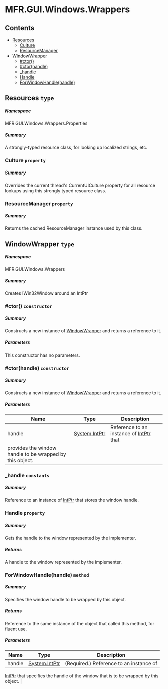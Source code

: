 <a name='assembly'></a>
# MFR.GUI.Windows.Wrappers

## Contents

- [Resources](#T-MFR-GUI-Windows-Wrappers-Properties-Resources 'MFR.GUI.Windows.Wrappers.Properties.Resources')
  - [Culture](#P-MFR-GUI-Windows-Wrappers-Properties-Resources-Culture 'MFR.GUI.Windows.Wrappers.Properties.Resources.Culture')
  - [ResourceManager](#P-MFR-GUI-Windows-Wrappers-Properties-Resources-ResourceManager 'MFR.GUI.Windows.Wrappers.Properties.Resources.ResourceManager')
- [WindowWrapper](#T-MFR-GUI-Windows-Wrappers-WindowWrapper 'MFR.GUI.Windows.Wrappers.WindowWrapper')
  - [#ctor()](#M-MFR-GUI-Windows-Wrappers-WindowWrapper-#ctor 'MFR.GUI.Windows.Wrappers.WindowWrapper.#ctor')
  - [#ctor(handle)](#M-MFR-GUI-Windows-Wrappers-WindowWrapper-#ctor-System-IntPtr- 'MFR.GUI.Windows.Wrappers.WindowWrapper.#ctor(System.IntPtr)')
  - [_handle](#F-MFR-GUI-Windows-Wrappers-WindowWrapper-_handle 'MFR.GUI.Windows.Wrappers.WindowWrapper._handle')
  - [Handle](#P-MFR-GUI-Windows-Wrappers-WindowWrapper-Handle 'MFR.GUI.Windows.Wrappers.WindowWrapper.Handle')
  - [ForWindowHandle(handle)](#M-MFR-GUI-Windows-Wrappers-WindowWrapper-ForWindowHandle-System-IntPtr- 'MFR.GUI.Windows.Wrappers.WindowWrapper.ForWindowHandle(System.IntPtr)')

<a name='T-MFR-GUI-Windows-Wrappers-Properties-Resources'></a>
## Resources `type`

##### Namespace

MFR.GUI.Windows.Wrappers.Properties

##### Summary

A strongly-typed resource class, for looking up localized strings, etc.

<a name='P-MFR-GUI-Windows-Wrappers-Properties-Resources-Culture'></a>
### Culture `property`

##### Summary

Overrides the current thread's CurrentUICulture property for all
  resource lookups using this strongly typed resource class.

<a name='P-MFR-GUI-Windows-Wrappers-Properties-Resources-ResourceManager'></a>
### ResourceManager `property`

##### Summary

Returns the cached ResourceManager instance used by this class.

<a name='T-MFR-GUI-Windows-Wrappers-WindowWrapper'></a>
## WindowWrapper `type`

##### Namespace

MFR.GUI.Windows.Wrappers

##### Summary

Creates IWin32Window around an IntPtr

<a name='M-MFR-GUI-Windows-Wrappers-WindowWrapper-#ctor'></a>
### #ctor() `constructor`

##### Summary

Constructs a new instance of
[WindowWrapper](#T-MFR-GUI-Windows-Wrappers-WindowWrapper 'MFR.GUI.Windows.Wrappers.WindowWrapper')
and returns a
reference to it.

##### Parameters

This constructor has no parameters.

<a name='M-MFR-GUI-Windows-Wrappers-WindowWrapper-#ctor-System-IntPtr-'></a>
### #ctor(handle) `constructor`

##### Summary

Constructs a new instance of
[WindowWrapper](#T-MFR-GUI-Windows-Wrappers-WindowWrapper 'MFR.GUI.Windows.Wrappers.WindowWrapper')
and returns a
reference to it.

##### Parameters

| Name | Type | Description |
| ---- | ---- | ----------- |
| handle | [System.IntPtr](http://msdn.microsoft.com/query/dev14.query?appId=Dev14IDEF1&l=EN-US&k=k:System.IntPtr 'System.IntPtr') | Reference to an instance of [IntPtr](http://msdn.microsoft.com/query/dev14.query?appId=Dev14IDEF1&l=EN-US&k=k:System.IntPtr 'System.IntPtr') that
provides the window handle to be wrapped by this object. |

<a name='F-MFR-GUI-Windows-Wrappers-WindowWrapper-_handle'></a>
### _handle `constants`

##### Summary

Reference to an instance of [IntPtr](http://msdn.microsoft.com/query/dev14.query?appId=Dev14IDEF1&l=EN-US&k=k:System.IntPtr 'System.IntPtr') that
stores the window handle.

<a name='P-MFR-GUI-Windows-Wrappers-WindowWrapper-Handle'></a>
### Handle `property`

##### Summary

Gets the handle to the window represented by the implementer.

##### Returns

A handle to the window represented by the implementer.

<a name='M-MFR-GUI-Windows-Wrappers-WindowWrapper-ForWindowHandle-System-IntPtr-'></a>
### ForWindowHandle(handle) `method`

##### Summary

Specifies the window handle to be wrapped by this object.

##### Returns

Reference to the same instance of the object that called this
method, for fluent use.

##### Parameters

| Name | Type | Description |
| ---- | ---- | ----------- |
| handle | [System.IntPtr](http://msdn.microsoft.com/query/dev14.query?appId=Dev14IDEF1&l=EN-US&k=k:System.IntPtr 'System.IntPtr') | (Required.) Reference to an instance of
[IntPtr](http://msdn.microsoft.com/query/dev14.query?appId=Dev14IDEF1&l=EN-US&k=k:System.IntPtr 'System.IntPtr')
that specifies the handle of the window
that is to be wrapped by this object. |
